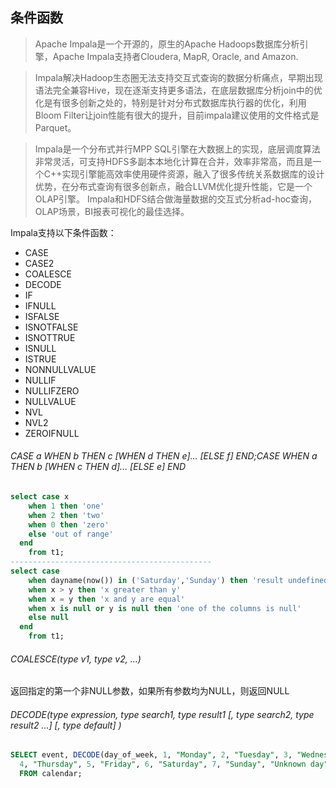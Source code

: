 
## 条件函数
>Apache Impala是一个开源的，原生的Apache Hadoops数据库分析引擎，Apache Impala支持者Cloudera, MapR, Oracle, and Amazon.

>Impala解决Hadoop生态圈无法支持交互式查询的数据分析痛点，早期出现语法完全兼容Hive，现在逐渐支持更多语法，在底层数据库分析join中的优化是有很多创新之处的，特别是针对分布式数据库执行器的优化，利用Bloom Filter让join性能有很大的提升，目前impala建议使用的文件格式是Parquet。

>Impala是一个分布式并行MPP SQL引擎在大数据上的实现，底层调度算法非常灵活，可支持HDFS多副本本地化计算在合并，效率非常高，而且是一个C++实现引擎能高效率使用硬件资源，融入了很多传统关系数据库的设计优势，在分布式查询有很多创新点，融合LLVM优化提升性能，它是一个OLAP引擎。
Impala和HDFS结合做海量数据的交互式分析ad-hoc查询，OLAP场景，BI报表可视化的最佳选择。

Impala支持以下条件函数：

- CASE
- CASE2
- COALESCE
- DECODE
- IF
- IFNULL
- ISFALSE
- ISNOTFALSE
- ISNOTTRUE
- ISNULL
- ISTRUE
- NONNULLVALUE
- NULLIF
- NULLIFZERO
- NULLVALUE
- NVL
- NVL2
- ZEROIFNULL

###### CASE a WHEN b THEN c [WHEN d THEN e]... [ELSE f] END;CASE WHEN a THEN b [WHEN c THEN d]... [ELSE e] END

```sql 
select case x
    when 1 then 'one'
    when 2 then 'two'
    when 0 then 'zero'
    else 'out of range'
  end
    from t1;
---------------------------------------------
select case
    when dayname(now()) in ('Saturday','Sunday') then 'result undefined on weekends'
    when x > y then 'x greater than y'
    when x = y then 'x and y are equal'
    when x is null or y is null then 'one of the columns is null'
    else null
  end
    from t1;
```

###### COALESCE(type v1, type v2, ...)
返回指定的第一个非NULL参数，如果所有参数均为NULL，则返回NULL

###### DECODE(type expression, type search1, type result1 [, type search2, type result2 ...] [, type default] )


```sql 
SELECT event, DECODE(day_of_week, 1, "Monday", 2, "Tuesday", 3, "Wednesday",
  4, "Thursday", 5, "Friday", 6, "Saturday", 7, "Sunday", "Unknown day")
  FROM calendar;
```


